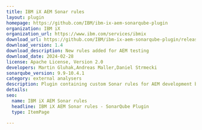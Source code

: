 ```yaml
---
title: IBM iX AEM Sonar rules
layout: plugin
homepage: https://github.com/IBM/ibm-ix-aem-sonarqube-plugin
organization: IBM iX
organization_url: https://www.ibm.com/services/ibmix
download_url: https://github.com/IBM/ibm-ix-aem-sonarqube-plugin/releases/download/v1.4/ibmix-aem-sonar-rules-1.4.jar
download_version: 1.4
download_description: New rules added for AEM testing
download_date: 2024-02-28
license: Apache License, Version 2.0
developers: Martin Gluhak,Andreas Maller,Daniel Strmecki
sonarqube_version: 9.9-10.4.1
category: external analysers
description: Plugin containing custom Sonar rules for AEM development based on IBM iX internal guidelines
details: 
seo:
  name: IBM iX AEM Sonar rules
  headline: IBM iX AEM Sonar rules - SonarQube Plugin
  type: ItemPage

---
```

